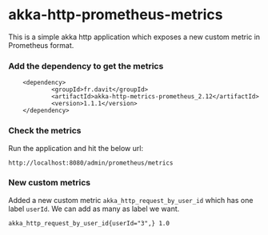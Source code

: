 # akka-http-prometheus-metrics
This is a simple akka http application which exposes a new custom metric in Prometheus format.

### Add the dependency to get the metrics
```
    <dependency>
            <groupId>fr.davit</groupId>
            <artifactId>akka-http-metrics-prometheus_2.12</artifactId>
            <version>1.1.1</version>
    </dependency>
 ```
    
 ### Check the metrics
 Run the application and hit the below url:
 ```  
 http://localhost:8080/admin/prometheus/metrics
 
  ```
### New custom metrics
 Added a new custom metric ```akka_http_request_by_user_id``` which has one label
 ```userId```.
 We can add as many as label we want.
 
```akka_http_request_by_user_id{userId="3",} 1.0```